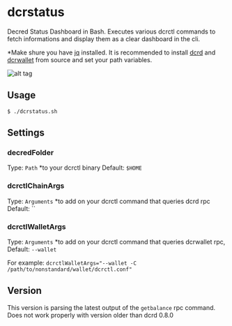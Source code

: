 # dcrstatus
Decred Status Dashboard in Bash. Executes various dcrctl commands to fetch informations and display them as a clear dashboard in the cli.

*Make shure you have [jq](https://stedolan.github.io/jq/download/) installed. It is recommended to install [dcrd](https://github.com/decred/dcrd) and [dcrwallet](https://github.com/decred/dcrwallet) from source and set your path variables.

![alt tag](http://d3c.red/dcrstatus1.png)


## Usage

```
$ ./dcrstatus.sh
```

## Settings

### decredFolder

Type: `Path` *to your dcrctl binary
Default: `$HOME`

### dcrctlChainArgs

Type: `Arguments` *to add on your dcrctl command that queries dcrd rpc 
Default: `` 

### dcrctlWalletArgs

Type: `Arguments` *to add on your dcrctl command that queries dcrwallet rpc, 
Default: `--wallet`

For example: 
`dcrctlWalletArgs="--wallet -C /path/to/nonstandard/wallet/dcrctl.conf"`


## Version

This version is parsing the latest output of the `getbalance` rpc command. Does not work properly with version older than dcrd 0.8.0
